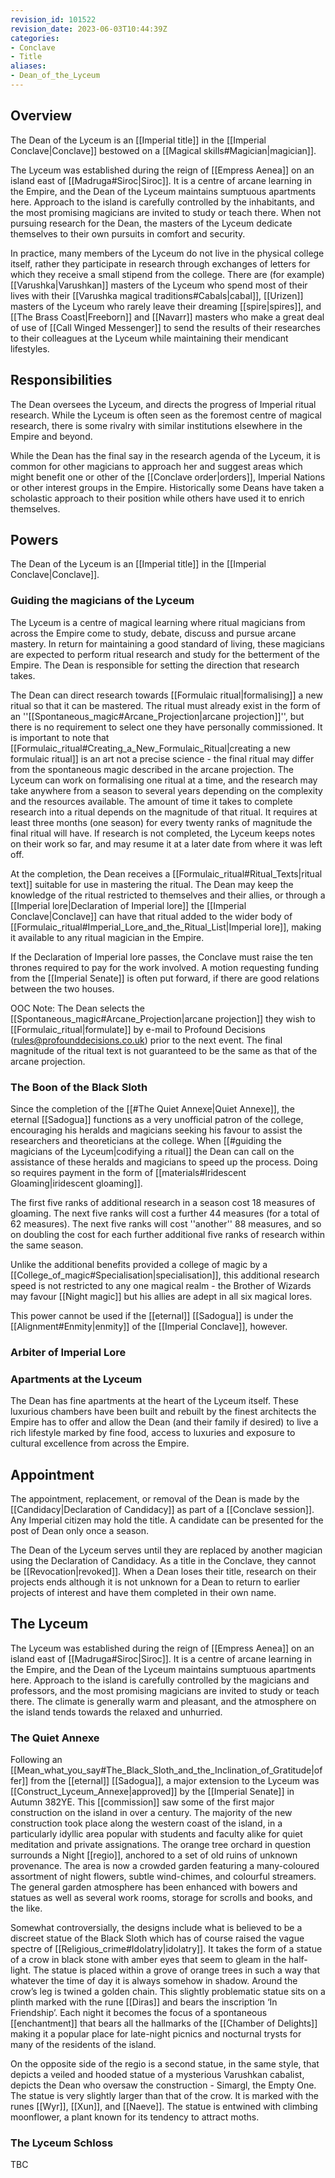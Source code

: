 ```yaml
---
revision_id: 101522
revision_date: 2023-06-03T10:44:39Z
categories:
- Conclave
- Title
aliases:
- Dean_of_the_Lyceum
---
```





## Overview
The Dean of the Lyceum is an [[Imperial title]] in the [[Imperial Conclave|Conclave]] bestowed on a [[Magical skills#Magician|magician]].

The Lyceum was established during the reign of [[Empress Aenea]] on an island east of [[Madruga#Siroc|Siroc]]. It is a centre of arcane learning in the Empire, and the Dean of the Lyceum maintains sumptuous apartments here. Approach to the island is carefully controlled by the inhabitants, and the most promising magicians are invited to study or teach there. When not pursuing research for the Dean, the masters of the Lyceum dedicate themselves to their own pursuits in comfort and security. 

In practice, many members of the Lyceum do not live in the physical college itself, rather they participate in research through exchanges of letters for which they receive a small stipend from the college. There are (for example) [[Varushka|Varushkan]] masters of the Lyceum who spend most of their lives with their [[Varushka magical traditions#Cabals|cabal]], [[Urizen]] masters of the Lyceum who rarely leave their dreaming [[spire|spires]], and [[The Brass Coast|Freeborn]] and [[Navarr]] masters who make a great deal of use of [[Call Winged Messenger]] to send the results of their researches to their colleagues at the Lyceum while maintaining their mendicant lifestyles.

## Responsibilities
The Dean oversees the Lyceum, and directs the progress of Imperial ritual research. While the Lyceum is often seen as the foremost centre of magical research, there is some rivalry with similar institutions elsewhere in the Empire and beyond.

While the Dean has the final say in the research agenda of the Lyceum, it is common for other magicians to approach her and suggest areas which might benefit one or other of the [[Conclave order|orders]], Imperial Nations or other interest groups in the Empire. Historically some Deans have taken a scholastic approach to their position while others have used it to enrich themselves.

## Powers
The Dean of the Lyceum is an [[Imperial title]] in the [[Imperial Conclave|Conclave]].

### Guiding the magicians of the Lyceum
The Lyceum is a centre of magical learning where ritual magicians from across the Empire come to study, debate, discuss and pursue arcane mastery. In return for maintaining a good standard of living, these magicians are expected to perform ritual research and study for the betterment of the Empire. The Dean is responsible for setting the direction that research takes. 

The Dean can direct research towards [[Formulaic ritual|formalising]] a new ritual so that it can be mastered. The ritual must already exist in the form of an ''[[Spontaneous_magic#Arcane_Projection|arcane projection]]'', but there is no requirement to select one they have personally commissioned. It is important to note that [[Formulaic_ritual#Creating_a_New_Formulaic_Ritual|creating a new formulaic ritual]] is an art not a precise science - the final ritual may differ from the spontaneous magic described in the arcane projection. The Lyceum can work on formalising one ritual at a time, and the research may take anywhere from a season to several years depending on the complexity and the resources available. The amount of time it takes to complete research into a ritual depends on the magnitude of that ritual. It requires at least three months (one season) for every twenty ranks of magnitude the final ritual will have. If research is not completed, the Lyceum keeps notes on their work so far, and may resume it at a later date from where it was left off.

At the completion, the Dean receives a [[Formulaic_ritual#Ritual_Texts|ritual text]] suitable for use in mastering the ritual. The Dean may keep the knowledge of the ritual restricted to themselves and their allies, or through a [[Imperial lore|Declaration of Imperial lore]] the [[Imperial Conclave|Conclave]] can have that ritual added to the wider body of [[Formulaic_ritual#Imperial_Lore_and_the_Ritual_List|Imperial lore]], making it available to any ritual magician in the Empire.

If the Declaration of Imperial lore passes, the Conclave must raise the ten thrones required to pay for the work involved. A motion requesting funding from the [[Imperial Senate]] is often put forward, if there are good relations between the two houses.

OOC Note: The Dean selects the [[Spontaneous_magic#Arcane_Projection|arcane projection]] they wish to [[Formulaic_ritual|formulate]] by e-mail to Profound Decisions (rules@profounddecisions.co.uk) prior to the next event. The final magnitude of the ritual text is not guaranteed to be the same as that of the arcane projection.
### The Boon of the Black Sloth
Since the completion of the [[#The Quiet Annexe|Quiet Annexe]], the eternal [[Sadogua]] functions as a very unofficial patron of the college, encouraging his heralds and magicians seeking his favour to assist the researchers and theoreticians at the college. When [[#guiding the magicians of the Lyceum|codifying a ritual]] the Dean can call on the assistance of these heralds and magicians to speed up the process. Doing so requires payment in the form of [[materials#Iridescent Gloaming|iridescent gloaming]].

The first five ranks of additional research in a season cost 18 measures of gloaming. The next five ranks will cost a further 44 measures (for a total of 62 measures). The next five ranks will cost ''another'' 88 measures, and so on doubling the cost for each further additional five ranks of research within the same season.

Unlike the additional benefits provided a college of magic by a [[College_of_magic#Specialisation|specialisation]], this additional research speed is not restricted to any one magical realm - the Brother of Wizards may favour [[Night magic]] but his allies are adept in all six magical lores.

This power cannot be used if the [[eternal]] [[Sadogua]] is under the [[Alignment#Enmity|enmity]] of the [[Imperial Conclave]], however.

### Arbiter of Imperial Lore


### Apartments at the Lyceum
The Dean has fine apartments at the heart of the Lyceum itself. These luxurious chambers have been built and rebuilt by the finest architects the Empire has to offer and allow the Dean (and their family if desired) to live a rich lifestyle marked by fine food, access to luxuries and exposure to cultural excellence from across the Empire.

## Appointment
The appointment, replacement, or removal of the Dean is made by the [[Candidacy|Declaration of Candidacy]] as part of a [[Conclave session]]. Any Imperial citizen may hold the title. A candidate can be presented for the post of Dean only once a season.

The Dean of the Lyceum serves until they are replaced by another magician using the Declaration of Candidacy. As a title in the Conclave, they cannot be [[Revocation|revoked]]. When a Dean loses their title, research on their projects ends although it is not unknown for a Dean to return to earlier projects of interest and have them completed in their own name.

## The Lyceum
The Lyceum was established during the reign of [[Empress Aenea]] on an island east of [[Madruga#Siroc|Siroc]]. It is a centre of arcane learning in the Empire, and the Dean of the Lyceum maintains sumptuous apartments here. Approach to the island is carefully controlled by the magicians and professors, and the most promising magicians are invited to study or teach there. The climate is generally warm and pleasant, and the atmosphere on the island tends towards the relaxed and unhurried.
### The Quiet Annexe
Following an [[Mean_what_you_say#The_Black_Sloth_and_the_Inclination_of_Gratitude|offer]] from the [[eternal]] [[Sadogua]], a major extension to the Lyceum was [[Construct_Lyceum_Annexe|approved]] by the [[Imperial Senate]] in Autumn 382YE. This [[commission]] saw some of the first major construction on the island in over a century. The majority of the new construction took place along the western coast of the island, in a particularly idyllic area popular with students and faculty alike for quiet meditation and private assignations. The orange tree orchard in question surrounds a Night [[regio]], anchored to a set of old ruins of unknown provenance. The area is now a crowded garden featuring a many-coloured assortment of night flowers, subtle wind-chimes, and colourful streamers. The general garden atmosphere has been enhanced with bowers and statues as well as several work rooms, storage for scrolls and books, and the like.

Somewhat controversially, the designs include what is believed to be a discreet statue of the Black Sloth which has of course raised the vague spectre of [[Religious_crime#Idolatry|idolatry]]. It takes the form of a statue of a crow in black stone with amber eyes that seem to gleam in the half-light. The statue is placed within a grove of orange trees in such a way that whatever the time of day it is always somehow in shadow. Around the crow’s leg is twined a golden chain. This slightly problematic statue sits on a plinth marked with the rune [[Diras]] and bears the inscription ‘In Friendship’. Each night it becomes the focus of a spontaneous [[enchantment]] that bears all the hallmarks of the [[Chamber of Delights]] making it a popular place for late-night picnics and nocturnal trysts for many of the residents of the island.

On the opposite side of the regio is a second statue, in the same style, that depicts a veiled and hooded statue of a mysterious Varushkan cabalist, depicts the Dean who oversaw the construction - Simargl, the Empty One. The statue is very slightly larger than that of the crow. It is marked with the runes [[Wyr]], [[Xun]], and [[Naeve]]. The statue is entwined with climbing moonflower, a plant known for its tendency to attract moths. 

### The Lyceum Schloss
TBC
